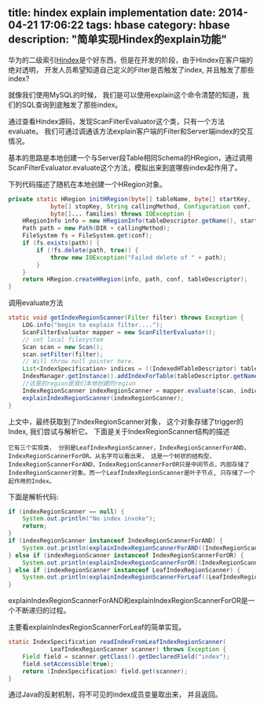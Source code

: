title: hindex explain implementation
date: 2014-04-21 17:06:22
tags: hbase
category: hbase
description: "简单实现Hindex的explain功能"
---

华为的二级索引[Hindex][1]是个好东西，但是在开发的阶段，由于Hindex在客户端的绝对透明， 开发人员希望知道自己定义的Filter是否触发了index, 并且触发了那些index?

<!-- more -->

就像我们使用MySQL的时候， 我们是可以使用explain这个命令清楚的知道，我们的SQL查询到底触发了那些index。

通过查看Hindex源码，发现ScanFilterEvaluator这个类，只有一个方法evaluate。 我们可通过调通该方法explain客户端的Filter和Server端index的交互情况。

基本的思路是本地创建一个与Server段Table相同Schema的HRegion，通过调用ScanFilterEvaluator.evaluate这个方法，模拟出来到底哪些index起作用了。

下列代码描述了随机在本地创建一个HRegion对象。
```java
private static HRegion initHRegion(byte[] tableName, byte[] startKey,
			byte[] stopKey, String callingMethod, Configuration conf,
			byte[]... families) throws IOException {
	HRegionInfo info = new HRegionInfo(tableDescriptor.getName(), startKey, stopKey, false);
	Path path = new Path(DIR + callingMethod);
	FileSystem fs = FileSystem.get(conf);
	if (fs.exists(path)) {
		if (!fs.delete(path, true)) {
			throw new IOException("Failed delete of " + path);
		}
	}
	return HRegion.createHRegion(info, path, conf, tableDescriptor);
}
```

调用evaluate方法
```java
static void getIndexRegionScanner(Filter filter) throws Exception {
	LOG.info("begin to explain filter....");
	ScanFilterEvaluator mapper = new ScanFilterEvaluator();
	// set local filesystem
	Scan scan = new Scan();
	scan.setFilter(filter);
	// Will throw null pointer here.
	List<IndexSpecification> indices = ((IndexedHTableDescriptor) tableDescriptor).getIndices();
	IndexManager.getInstance().addIndexForTable(tableDescriptor.getNameAsString(), indices);
	//这里的region是我们本地创建的region
	IndexRegionScanner indexRegionScanner = mapper.evaluate(scan, indices, new byte[0], region, tableDescriptor.getNameAsString());
	explainIndexRegionScanner(indexRegionScanner);
}

```

上文中，最终获取到了IndexRegionScanner对象， 这个对象存储了trigger的Index, 我们尝试与解析它。
下面是关于IndexRegionScanner结构的描述

	它有三个实现类， 分别是LeafIndexRegionScanner，IndexRegionScannerForAND，IndexRegionScannerForOR。从名字可以看出来， 这是一个树状的结构型， IndexRegionScannerForAND，IndexRegionScannerForOR只是中间节点，内部存储了IndexRegionScanner对象。而一个LeafIndexRegionScanner是叶子节点, 只存储了一个起作用的Index。


下面是解析代码:
```java
if (indexRegionScanner == null) {
	System.out.println("No index invoke");
	return;
}
if (indexRegionScanner instanceof IndexRegionScannerForAND) {
	System.out.println(explainIndexRegionScannerForAND((IndexRegionScannerForAND) indexRegionScanner));
} else if (indexRegionScanner instanceof IndexRegionScannerForOR) {
	System.out.println(explainIndexRegionScannerForOR((IndexRegionScannerForOR) indexRegionScanner));
} else if (indexRegionScanner instanceof LeafIndexRegionScanner) {
	System.out.println(explainIndexRegionScannerForLeaf((LeafIndexRegionScanner) indexRegionScanner));
}
```
explainIndexRegionScannerForAND和explainIndexRegionScannerForOR是一个不断递归的过程。

主要看explainIndexRegionScannerForLeaf的简单实现。
```java
static IndexSpecification readIndexFromLeafIndexRegionScanner(
			LeafIndexRegionScanner scanner) throws Exception {
	Field field = scanner.getClass().getDeclaredField("index");
	field.setAccessible(true);
	return (IndexSpecification) field.get(scanner);
}
```

通过Java的反射机制，将不可见的index成员变量取出来， 并且返回。

  [1]: https://github.com/Huawei-Hadoop/hindex